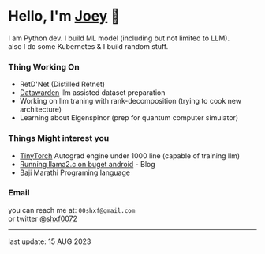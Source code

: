 # Hello, I'm [Joey](https://github.com/joey00072/) 👋


I am Python dev. I build ML model (including but not limited to LLM).<br>
also I do some Kubernetes & I build random stuff.


### Thing Working On
- RetD'Net (Distilled
 Retnet)
- [Datawarden](https://github.com/e-xperiments/datawarden) llm assisted dataset preparation 
- Working on llm traning with rank-decomposition (trying to cook new architecture)
- Learning about Eigenspinor (prep for quantum computer simulator)

### Things Might interest you 
- [TinyTorch](https://github.com/joey00072/Tinytorch) Autograd engine under 1000 line (capable of training llm)
- [Running llama2.c on buget android](https://www.pythonstuff.com/blog/running_llama2.c_on_buget_android) - Blog
- [Baji](https://github.com/joey00072/Baji-Marathi-Programing-Language) Marathi Programing language


### Email
you can reach me at: `00shxf@gmail.com` <br>
or twitter [@shxf0072](https://twitter.com/shxf0072)

---
last update: 15 AUG 2023

